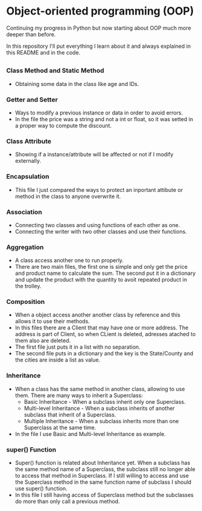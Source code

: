 # Object-oriented programming (OOP)

Continuing my progress in Python but now starting about OOP much more deeper than before.

In this repository I'll put everything I learn about it and always explained in this README and in the code.

##

### Class Method and Static Method

  - Obtaining some data in the class like age and IDs.
  
### Getter and Setter

  - Ways to modify a previous instance or data in order to avoid errors.
  - In the file the price was a string and not a int or float, so it was setted in a proper way to compute the discount.

### Class Attribute

  - Showing if a instance/attribute will be affected or not if I modify externally.

### Encapsulation

  - This file I just compared the ways to protect an inportant attibute or method in the class to anyone overwrite it.
  
### Association

  - Connecting two classes and using functions of each other as one.
  - Connecting the writer with two other classes and use their functions.

### Aggregation

  - A class access another one to run properly.
  - There are two main files, the first one is simple and only get the price and product name to calculate the sum. The second put it in a dictionary and update the product with the quantity to avoit repeated product in the trolley.
  
### Composition

  - When a object access another another class by reference and this allows it to use their methods.
  - In this files there are a Client that may have one or more address. The address is part of Client, so when CLient is deleted, adresses atached to them also are deleted.
  - The first file just puts it in a list with no separation.
  - The second file puts in a dictionary and the key is the State/County and the cities are inside a list as value.
  
### Inheritance

  - When a class has the same method in another class, allowing to use them. There are many ways to inherit a Superclass:
      - Basic Inheritance - When a subclass inherit only one Superclass.
      - Multi-level Inheritance - When a subclass inherits of another subclass that inherit of a Superclass.
      - Multiple Inheritance - When a subclass inherits more than one Superclass at the same time.
  - In the file I use Basic and Multi-level Inheritance as example.      

### super() Function

  - Super() function is related about Inheritance yet. When a subclass has the same method name of a Superclass, the subclass still no longer able to access that method in Superclass. If I still willing to access and use the Superclass method in the same function name of subclass I should use super() function.
  - In this file I still having access of Superclass method but the subclasses do more than only call a previous method.
